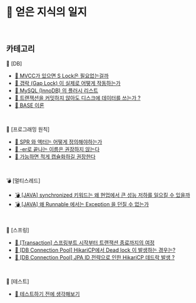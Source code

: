 # 📕 얻은 지식의 일지

</br>

## 카테고리

💾 [DB]

- [💾 MVCC가 있으면 S Lock은 필요없는걸까](https://github.com/leeMK09/MemoMemo/blob/main/%F0%9F%92%BE%20DB/MVCC%EA%B0%80%20%EC%9E%88%EC%9C%BC%EB%A9%B4%20S%20Lock%EC%9D%80%20%ED%95%84%EC%9A%94%EC%97%86%EB%8A%94%EA%B1%B8%EA%B9%8C.md)
- [💾 갭락 (Gap Lock) 이 실제로 어떻게 작동하는가](<https://github.com/leeMK09/MemoMemo/blob/main/%F0%9F%92%BE%20DB/%EA%B0%AD%EB%9D%BD%20(Gap%20Lock)%20%EC%9D%B4%20%EC%8B%A4%EC%A0%9C%EB%A1%9C%20%EC%96%B4%EB%96%BB%EA%B2%8C%20%EC%9E%91%EB%8F%99%ED%95%98%EB%8A%94%EA%B0%80.md>)
- [💾 MySQL (InnoDB) 의 플러시 리스트](<https://github.com/leeMK09/MemoMemo/blob/main/%F0%9F%92%BE%20DB/MySQL%20(InnoDB)%20%EC%9D%98%20%ED%94%8C%EB%9F%AC%EC%8B%9C%20%EB%A6%AC%EC%8A%A4%ED%8A%B8.md>)
- [💾 트랜잭션을 커밋하지 않아도 디스크에 데이터를 쓰는가 ?](https://github.com/leeMK09/MemoMemo/blob/main/%F0%9F%92%BE%20DB/%ED%8A%B8%EB%9E%9C%EC%9E%AD%EC%85%98%EC%9D%84%20%EC%BB%A4%EB%B0%8B%ED%95%98%EC%A7%80%20%EC%95%8A%EC%95%84%EB%8F%84%20%EB%94%94%EC%8A%A4%ED%81%AC%EC%97%90%20%EB%8D%B0%EC%9D%B4%ED%84%B0%EB%A5%BC%20%EC%93%B0%EB%8A%94%EA%B0%80%20%3F.md)
- [💾 BASE 이론](https://github.com/leeMK09/MemoMemo/blob/main/%F0%9F%92%BE%20DB/BASE%20%EC%9D%B4%EB%A1%A0.md)

</br>

🧠 [프로그래밍 원칙]

- [🧠 SPR 와 액터는 어떻게 정의해야하는가](https://github.com/leeMK09/MemoMemo/blob/main/%F0%9F%A7%A0%20%ED%94%84%EB%A1%9C%EA%B7%B8%EB%9E%98%EB%B0%8D_%EC%9B%90%EC%B9%99/SRP%20%EC%99%80%20%EC%95%A1%ED%84%B0%EB%8A%94%20%EC%96%B4%EB%96%BB%EA%B2%8C%20%EC%A0%95%EC%9D%98%ED%95%B4%EC%95%BC%ED%95%98%EB%8A%94%EA%B0%80.md)
- [🧠 -er로 끝나는 이름은 권장하지 않는다](https://github.com/leeMK09/MemoMemo/blob/main/%F0%9F%A7%A0%20%ED%94%84%EB%A1%9C%EA%B7%B8%EB%9E%98%EB%B0%8D_%EC%9B%90%EC%B9%99/-er%EB%A1%9C%20%EB%81%9D%EB%82%98%EB%8A%94%20%EC%9D%B4%EB%A6%84%EC%9D%80%20%EA%B6%8C%EC%9E%A5%ED%95%98%EC%A7%80%20%EC%95%8A%EB%8A%94%EB%8B%A4.md)
- [🧠 가능하면 적게 캡슐화하길 권장한다](https://github.com/leeMK09/MemoMemo/blob/main/%F0%9F%A7%A0%20%ED%94%84%EB%A1%9C%EA%B7%B8%EB%9E%98%EB%B0%8D_%EC%9B%90%EC%B9%99/%EA%B0%80%EB%8A%A5%ED%95%98%EB%A9%B4%20%EC%A0%81%EA%B2%8C%20%EC%BA%A1%EC%8A%90%ED%99%94%ED%95%98%EA%B8%B8%20%EA%B6%8C%EC%9E%A5%ED%95%9C%EB%8B%A4.md)

</br>

💣 [멀티스레드]

- [💣 [JAVA] synchronized 키워드는 왜 현업에서 큰 성능 저하를 일으킬 수 있을까](https://github.com/leeMK09/MemoMemo/blob/main/%F0%9F%92%A3%20%EB%A9%80%ED%8B%B0%EC%8A%A4%EB%A0%88%EB%93%9C/%5BJAVA%5D%20synchronized%20%ED%82%A4%EC%9B%8C%EB%93%9C%EB%8A%94%20%EC%99%9C%20%ED%98%84%EC%97%85%EC%97%90%EC%84%9C%20%ED%81%B0%20%EC%84%B1%EB%8A%A5%20%EC%A0%80%ED%95%98%EB%A5%BC%20%EC%9D%BC%EC%9C%BC%ED%82%AC%20%EC%88%98%20%EC%9E%88%EC%9D%84%EA%B9%8C.md)
- [💣 [JAVA] 왜 Runnable 에서는 Exception 을 던질 수 없는가](https://github.com/leeMK09/MemoMemo/blob/main/%F0%9F%92%A3%20%EB%A9%80%ED%8B%B0%EC%8A%A4%EB%A0%88%EB%93%9C/%5BJAVA%5D%20%EC%99%9C%20Runnable%20%EC%97%90%EC%84%9C%EB%8A%94%20Exception%20%EC%9D%84%20%EB%8D%98%EC%A7%88%20%EC%88%98%20%EC%97%86%EB%8A%94%EA%B0%80.md)

</br>

🌿 [스프링]

- [🌿 [Transaction] 스프링부트 시작부터 트랜잭션 종료까지의 여정](https://github.com/leeMK09/MemoMemo/blob/main/%F0%9F%8C%BF%20%EC%8A%A4%ED%94%84%EB%A7%81/%5BTransaction%5D%20%EC%8A%A4%ED%94%84%EB%A7%81%EB%B6%80%ED%8A%B8%20%EC%8B%9C%EC%9E%91%EB%B6%80%ED%84%B0%20%ED%8A%B8%EB%9E%9C%EC%9E%AD%EC%85%98%20%EC%A2%85%EB%A3%8C%EA%B9%8C%EC%A7%80%EC%9D%98%20%EC%97%AC%EC%A0%95.md)
- [🌿 [DB Connection Pool] HikariCP에서 Dead lock 이 발생하는 경우는?](https://github.com/leeMK09/MemoMemo/blob/main/%F0%9F%8C%BF%20%EC%8A%A4%ED%94%84%EB%A7%81/%5BDB%20Connection%20Pool%5D%20HikariCP%EC%97%90%EC%84%9C%20Dead%20lock%20%EC%9D%B4%20%EB%B0%9C%EC%83%9D%ED%95%98%EB%8A%94%20%EA%B2%BD%EC%9A%B0%EB%8A%94%3F.md)
- [🌿 [DB Connection Pool] JPA ID 전략으로 인한 HikariCP 데드락 발생 ?](https://github.com/leeMK09/MemoMemo/blob/main/%F0%9F%8C%BF%20%EC%8A%A4%ED%94%84%EB%A7%81/%5BDB%20Connection%20Pool%5D%20JPA%20ID%20%EC%A0%84%EB%9E%B5%EC%9C%BC%EB%A1%9C%20%EC%9D%B8%ED%95%9C%20HikariCP%20%EB%8D%B0%EB%93%9C%EB%9D%BD%20%EB%B0%9C%EC%83%9D%20%3F.md)

</br>

🧪 [테스트]

- [🧪 테스트하기 전에 생각해보기](https://github.com/leeMK09/MemoMemo/blob/main/%F0%9F%A7%AA%20%ED%85%8C%EC%8A%A4%ED%8A%B8/%ED%85%8C%EC%8A%A4%ED%8A%B8%ED%95%98%EA%B8%B0%20%EC%A0%84%EC%97%90%20%EC%83%9D%EA%B0%81%ED%95%B4%EB%B3%B4%EA%B8%B0.md)
